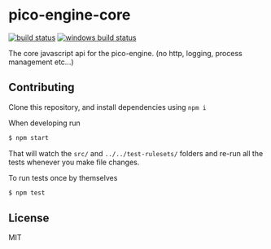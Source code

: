 # pico-engine-core

[![build status](https://secure.travis-ci.org/Picolab/node-pico-engine-core.svg)](https://travis-ci.org/Picolab/node-pico-engine-core)
[![windows build status](https://ci.appveyor.com/api/projects/status/nf1at924iqiah106?svg=true)](https://ci.appveyor.com/project/farskipper/node-pico-engine-core)

The core javascript api for the pico-engine. (no http, logging, process management etc...)

## Contributing

Clone this repository, and install dependencies using `npm i`

When developing run
```sh
$ npm start
```
That will watch the `src/` and `../../test-rulesets/` folders and re-run all the tests whenever you make file changes.

To run tests once by themselves
```sh
$ npm test
```

## License
MIT
